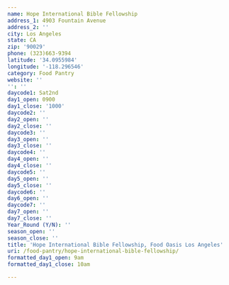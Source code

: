 ```yaml
---
name: Hope International Bible Fellowship
address_1: 4903 Fountain Avenue
address_2: ''
city: Los Angeles
state: CA
zip: '90029'
phone: (323)663-9394
latitude: '34.0955984'
longitude: '-118.296546'
category: Food Pantry
website: ''
'': ''
daycode1: Sat2nd
day1_open: 0900
day1_close: '1000'
daycode2: ''
day2_open: ''
day2_close: ''
daycode3: ''
day3_open: ''
day3_close: ''
daycode4: ''
day4_open: ''
day4_close: ''
daycode5: ''
day5_open: ''
day5_close: ''
daycode6: ''
day6_open: ''
daycode7: ''
day7_open: ''
day7_close: ''
Year_Round (Y/N): ''
season_open: ''
season_close: ''
title: 'Hope International Bible Fellowship, Food Oasis Los Angeles'
uri: /food-pantry/hope-international-bible-fellowship/
formatted_day1_open: 9am
formatted_day1_close: 10am

---
```


